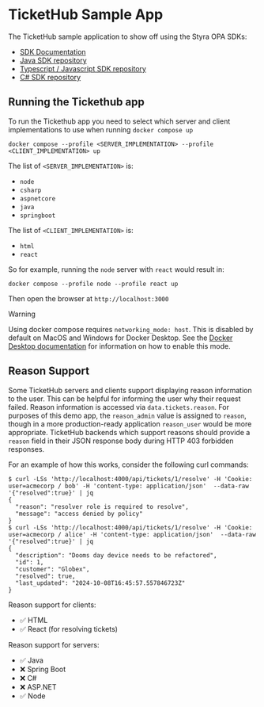 # TicketHub Sample App

The TicketHub sample application to show off using the Styra OPA SDKs:

* [SDK Documentation](https://docs.styra.com/sdk)
* [Java SDK repository](https://github.com/StyraInc/opa-java)
* [Typescript / Javascript SDK repository](https://github.com/StyraInc/opa-typescript)
* [C# SDK repository](https://github.com/StyraInc/opa-csharp)

## Running the Tickethub app

To run the Tickethub app you need to select which server and client implementations to use when running `docker compose up`

```
docker compose --profile <SERVER_IMPLEMENTATION> --profile <CLIENT_IMPLEMENTATION> up
```

The list of `<SERVER_IMPLEMENTATION>` is:
- `node`
- `csharp`
- `aspnetcore`
- `java`
- `springboot`

The list of `<CLIENT_IMPLEMENTATION>` is:
- `html`
- `react`

So for example, running the `node` server with `react` would result in:

```
docker compose --profile node --profile react up
```

Then open the browser at `http://localhost:3000`

> [!WARNING]
> Using docker compose requires `networking_mode: host`.
> This is disabled by default on MacOS and Windows for Docker Desktop.
> See the [Docker Desktop documentation](https://docs.docker.com/network/drivers/host/) for information on how to enable this mode.

## Reason Support

Some TicketHub servers and clients support displaying reason information to the user. This can be helpful for informing the user why their request failed. Reason information is accessed via `data.tickets.reason`. For purposes of this demo app, the `reason_admin` value is assigned to `reason`, though in a more production-ready application `reason_user` would be more appropriate. TicketHub backends which support reasons should provide a `reason` field in their JSON response body during HTTP 403 forbidden responses.

For an example of how this works, consider the following curl commands:

```plain
$ curl -LSs 'http://localhost:4000/api/tickets/1/resolve' -H 'Cookie: user=acmecorp / bob' -H 'content-type: application/json'  --data-raw '{"resolved":true}' | jq
{
  "reason": "resolver role is required to resolve",
  "message": "access denied by policy"
}
$ curl -LSs 'http://localhost:4000/api/tickets/1/resolve' -H 'Cookie: user=acmecorp / alice' -H 'content-type: application/json'  --data-raw '{"resolved":true}' | jq
{
  "description": "Dooms day device needs to be refactored",
  "id": 1,
  "customer": "Globex",
  "resolved": true,
  "last_updated": "2024-10-08T16:45:57.557846723Z"
}
```

Reason support for clients:
* ✅ HTML
* ✅ React (for resolving tickets)

Reason support for servers:
* ✅ Java
* ❌ Spring Boot
* ❌ C#
* ❌ ASP.NET
* ✅ Node
